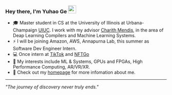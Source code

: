 <!--
**Geyuhao/Geyuhao** is a ✨ _special_ ✨ repository because its `README.md` (this file) appears on your GitHub profile.

Here are some ideas to get you started:

- 🔭 I’m currently working on ...
- 🌱 I’m currently learning ...
- 👯 I’m looking to collaborate on ...
- 🤔 I’m looking for help with ...
- 💬 Ask me about ...
- 📫 How to reach me: ...
- 😄 Pronouns: ...
- ⚡ Fun fact: ...
-->

### Hey there, I'm Yuhao Ge <a href="https://www.gautamkrishnar.com/"><img src="https://media.giphy.com/media/hvRJCLFzcasrR4ia7z/giphy.gif" width="25px"></a>
- 🎓 Master student in CS at the University of Illinois at Urbana-Champaign [UIUC](https://illinois.edu/). I work with my advisor [Charith Mendis](https://charithmendis.com), in the area of Deap Learning Compilers and Machine Learning Systems.
- ⚡ I will be joining Amazon, AWS, Annapurna Lab, this summer as Software Dev Engineer Intern.
- 💻 Once intern at [TikTok](https://www.tiktok.com) and [NFTGo](https://nftgo.io)
- 🧠 My interests include ML & Systems, GPUs and FPGAs, High Performance Computing, AR/VR/XR.
- 🚀 Check out my [homepage](https://geyuhao33.web.illinois.edu) for more infomation about me.

---
*"The journey of discovery never truly ends."*
